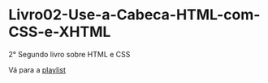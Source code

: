 # Livro02-Use-a-Cabeca-HTML-com-CSS-e-XHTML
 2° Segundo livro sobre HTML e CSS

<p>Vá para a <a href="Cap-03/index.html">playlist</a></p>
